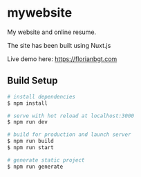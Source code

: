 # mywebsite

My website and online resume.

The site has been built using Nuxt.js

Live demo here: https://florianbgt.com

## Build Setup

```bash
# install dependencies
$ npm install

# serve with hot reload at localhost:3000
$ npm run dev

# build for production and launch server
$ npm run build
$ npm run start

# generate static project
$ npm run generate
```